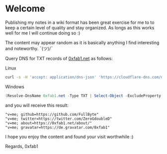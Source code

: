 # Welcome

Publishing my notes in a wiki format has been great exercise for me to to keep a certain level of quality and stay organized. As longs as this works well for me I will continue doing so :)

The content may appear random as it is basically anything I find interesting and noteworthy. ¯\(ツ)/¯

Query DNS for TXT records of [0xfab1.net](https://0xfab1.net) as follows:

Linux

```bash
curl -s -H 'accept: application/dns-json' 'https://cloudflare-dns.com/dns-query?name=0xfab1.net&type=TXT'  | jq -r .Answer[].data
```

Windows

```powershell
(Resolve-DnsName 0xfab1.net -Type TXT | Select-Object -ExcludeProperty Strings).Text | Format-Table
```

and you will receive this result:

```shell
"v=me; github=https://github.com/FullByte"
"v=me; twitter=https://twitter.com/ZeroGdoubleD"
"v=me; about=https://0xfab1.net/about/"
"v=me; gravatar=https://de.gravatar.com/0xfab1"
```

I hope you enjoy the content and found your visit worthwhile :)

Regards,
0xfab1
